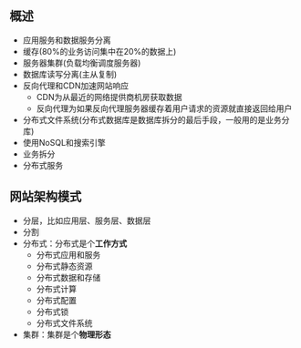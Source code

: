 ## 概述
- 应用服务和数据服务分离
- 缓存(80%的业务访问集中在20%的数据上)
- 服务器集群(负载均衡调度服务器)
- 数据库读写分离(主从复制)
- 反向代理和CDN加速网站响应
  - CDN为从最近的网络提供商机房获取数据
  - 反向代理为如果反向代理服务器缓存着用户请求的资源就直接返回给用户
- 分布式文件系统(分布式数据库是数据库拆分的最后手段，一般用的是业务分库)
- 使用NoSQL和搜索引擎
- 业务拆分
- 分布式服务

## 网站架构模式
- 分层，比如应用层、服务层、数据层
- 分割
- 分布式：分布式是个**工作方式**
  - 分布式应用和服务
  - 分布式静态资源
  - 分布式数据和存储
  - 分布式计算
  - 分布式配置
  - 分布式锁
  - 分布式文件系统
- 集群：集群是个**物理形态**
